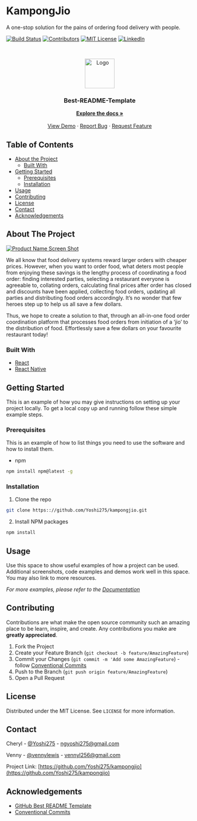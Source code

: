# KampongJio
A one-stop solution for the pains of ordering food delivery with people.

<!--
*** Thanks for checking out this README Template. If you have a suggestion that would
*** make this better please fork the repo and create a pull request or simple open
*** an issue with the tag "enhancement".
*** Thanks again! Now go create something AMAZING! :D
-->





<!-- PROJECT SHIELDS -->
[![Build Status][build-shield]]()
[![Contributors][contributors-shield]]()
[![MIT License][license-shield]][license-url]
[![LinkedIn][linkedin-shield]][linkedin-url]



<!-- PROJECT LOGO -->
<br />
<p align="center">
    <img src="https://i.imgur.com/aR1aF8J.png" alt="Logo" width="80" height="80">

  <h3 align="center">Best-README-Template</h3>

  <p align="center">
    <a href="https://github.com/othneildrew/Best-README-Template"><strong>Explore the docs »</strong></a>
    <br />
    <br />
    <a href="https://github.com/othneildrew/Best-README-Template">View Demo</a>
    ·
    <a href="https://github.com/othneildrew/Best-README-Template/issues">Report Bug</a>
    ·
    <a href="https://github.com/othneildrew/Best-README-Template/issues">Request Feature</a>
  </p>
</p>



<!-- TABLE OF CONTENTS -->
## Table of Contents

* [About the Project](#about-the-project)
  * [Built With](#built-with)
* [Getting Started](#getting-started)
  * [Prerequisites](#prerequisites)
  * [Installation](#installation)
* [Usage](#usage)
* [Contributing](#contributing)
* [License](#license)
* [Contact](#contact)
* [Acknowledgements](#acknowledgements)



<!-- ABOUT THE PROJECT -->
## About The Project

[![Product Name Screen Shot][product-screenshot]](https://example.com)

We all know that food delivery systems reward larger orders with cheaper prices. However, when you want to order food, what deters most people from enjoying these savings is the lengthy process of coordinating a food order: finding interested parties, selecting a restaurant everyone is agreeable to, collating orders, calculating final prices after order has closed and discounts have been applied, collecting food orders, updating all parties and distributing food orders accordingly. It’s no wonder that few heroes step up to help us all save a few dollars. 

Thus, we hope to create a solution to that, through an all-in-one food order coordination platform that processes food orders from initiation of a ‘jio’ to the distribution of food. Effortlessly save a few dollars on your favourite restaurant today!


### Built With
* [React](https://reactjs.org)
* [React Native](https://reactnative.com)



<!-- GETTING STARTED -->
## Getting Started

This is an example of how you may give instructions on setting up your project locally.
To get a local copy up and running follow these simple example steps.

### Prerequisites

This is an example of how to list things you need to use the software and how to install them.
* npm
```sh
npm install npm@latest -g
```

### Installation

1. Clone the repo
```sh
git clone https:://github.com/Yoshi275/kampongjio.git
```
2. Install NPM packages
```sh
npm install
```


<!-- USAGE EXAMPLES -->
## Usage

Use this space to show useful examples of how a project can be used. Additional screenshots, code examples and demos work well in this space. You may also link to more resources.

_For more examples, please refer to the [Documentation](https://example.com)_



<!-- CONTRIBUTING -->
## Contributing

Contributions are what make the open source community such an amazing place to be learn, inspire, and create. Any contributions you make are **greatly appreciated**.

1. Fork the Project
2. Create your Feature Branch (`git checkout -b feature/AmazingFeature`)
3. Commit your Changes (`git commit -m 'Add some AmazingFeature`) - follow [Conventional Commits](https://www.conventionalcommits.org)
4. Push to the Branch (`git push origin feature/AmazingFeature`)
5. Open a Pull Request



<!-- LICENSE -->
## License

Distributed under the MIT License. See `LICENSE` for more information.



<!-- CONTACT -->
## Contact

Cheryl - [@Yoshi275](https://github.com/Yoshi275) - ngyoshi275@gmail.com

Venny - [@vennylewis](https://github.com/vennylewis) - vennyl256@gmail.com

Project Link: [https://github.com/Yoshi275/kampongjio](https://github.com/Yoshi275/kampongjio)



<!-- ACKNOWLEDGEMENTS -->
## Acknowledgements
* [GitHub Best README Template](https://github.com/othneildrew/Best-README-Template)
* [Conventional Commits](https://www.conventionalcommits.org)





<!-- MARKDOWN LINKS & IMAGES -->
[build-shield]: https://img.shields.io/badge/build-passing-brightgreen.svg?style=flat-square
[contributors-shield]: https://img.shields.io/badge/contributors-1-orange.svg?style=flat-square
[license-shield]: https://img.shields.io/badge/license-MIT-blue.svg?style=flat-square
[license-url]: https://choosealicense.com/licenses/mit
[linkedin-shield]: https://img.shields.io/badge/-LinkedIn-black.svg?style=flat-square&logo=linkedin&colorB=555
[linkedin-url]: https://www.linkedin.com/in/cherylnqj
[product-screenshot]: https://raw.githubusercontent.com/othneildrew/Best-README-Template/master/screenshot.png
